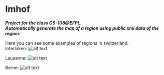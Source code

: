 # Imhof
**_Project for the class CS-108@EFPL._**<br>
**_Automatically generate the map of a region using public xml data of the region._**

Here you can see some examples of regions in switzerland.<br>
Interlaken:
![alt text](https://github.com/MikaelMorales/Imhof/blob/master/interlaken.png)

Lausanne:
![alt text](https://github.com/MikaelMorales/Imhof/blob/master/lausanne.png)

Berne:
![alt text](https://github.com/MikaelMorales/Imhof/blob/master/berne.png)
